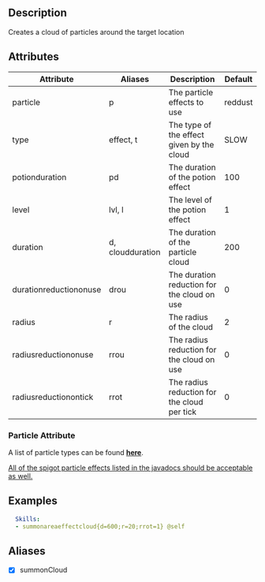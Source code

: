 ## Description 
Creates a cloud of particles around the target location

## Attributes

| Attribute | Aliases   | Description                                                          | Default |
|-----------|-----------|----------------------------------------------------------------------|---------|
| particle  | p         | The particle effects to use                                          | reddust |
| type      | effect, t | The type of the effect given by the cloud                            | SLOW    |
| potionduration | pd   | The duration of the potion effect                                    | 100     |
| level     | lvl, l    | The level of the potion effect                                       | 1       |
| duration  | d, cloudduration | The duration of the particle cloud                            | 200     |
| durationreductiononuse  | drou         | The duration reduction for the cloud on use         | 0       |
| radius    | r         | The radius of the cloud                                              | 2       | 
| radiusreductiononuse | rrou | The radius reduction for the cloud on use                      | 0       |
| radiusreductionontick | rrot | The radius reduction for the cloud per tick                   | 0       |

### Particle Attribute

A list of particle types can be found **[here](/skills/effects/particles/types)**. 

[All of the spigot particle effects listed in the javadocs should be acceptable as well.](https://hub.spigotmc.org/javadocs/spigot/org/bukkit/Particle.html)


## Examples
```yaml
  Skills:
  - summonareaeffectcloud{d=600;r=20;rrot=1} @self
```


## Aliases
- [x] summonCloud